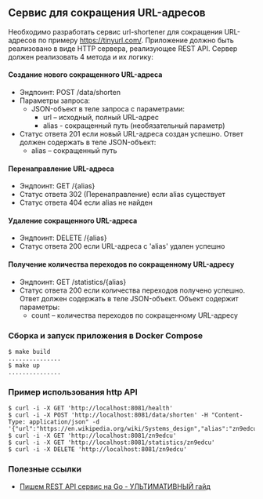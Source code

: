 ## Сервис для сокращения URL-адресов

Необходимо разработать сервис url-shortener для сокращения URL-адресов по примеру https://tinyurl.com/.
Приложение должно быть реализовано в виде HTTP сервера, реализующее REST API. Сервер должен реализовать
4 метода и их логику:

#### Создание нового сокращенного URL-адреса
 - Эндпоинт: POST /data/shorten
 - Параметры запроса:
    - JSON-объект в теле запроса с параметрами:
        - url – исходный, полный URL-адрес
        - alias - сокращенный путь (необязательный параметр)
 - Статус ответа 201 если новый URL-адреса создан успешно. Ответ должен содержать в теле JSON-объект:
    - alias – сокращенный путь
#### Перенаправление URL-адреса
 - Эндпоинт: GET /{alias}
 - Статус ответа 302 (Перенаправление) если alias существует
 - Статус ответа 404 если alias не найден
#### Удаление сокращенного URL-адреса
- Эндпоинт: DELETE /{alias}
- Статус ответа 200 если URL-адреса c 'alias' удален успешно
#### Получение количества переходов по сокращенному URL-адресу
 - Эндпоинт: GET /statistics/{alias}
 - Статус ответа 200 если количества переходов получено успешно. Ответ должен содержать в теле JSON-объект. Объект содержит параметры:
    - count – количества переходов по сокращенному URL-адресу

### Сборка и запуск приложения в Docker Compose
```shell script
$ make build
...............
$ make up
...............
```

### Пример использования http API
```shell script
$ curl -i -X GET 'http://localhost:8081/health'
$ curl -i -X POST 'http://localhost:8081/data/shorten' -H "Content-Type: application/json" -d '{"url":"https://en.wikipedia.org/wiki/Systems_design","alias":"zn9edcu"}'
$ curl -i -X GET 'http://localhost:8081/zn9edcu'
$ curl -i -X GET 'http://localhost:8081/statistics/zn9edcu'
$ curl -i -X DELETE 'http://localhost:8081/zn9edcu'
```

### Полезные ссылки
- [Пишем REST API сервис на Go - УЛЬТИМАТИВНЫЙ гайд](https://www.youtube.com/watch?v=rCJvW2xgnk0)
